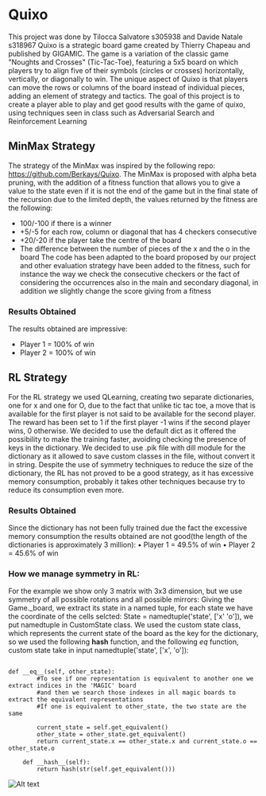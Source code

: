 # Quixo
This project was done by Tilocca Salvatore s305938 and Davide Natale s318967
Quixo is a strategic board game created by Thierry Chapeau and published by GIGAMIC. The game is a variation of the classic game "Noughts and Crosses" (Tic-Tac-Toe), featuring a 5x5 board on which players try to align five of their symbols (circles or crosses) horizontally, vertically, or diagonally to win. The unique aspect of Quixo is that players can move the rows or columns of the board instead of individual pieces, adding an element of strategy and tactics.
The goal of this project is to create a player able to play and get good results with the game of quixo, using techniques seen in class such as Adversarial Search and Reinforcement Learning

## MinMax Strategy
The strategy of the MinMax was inspired by the following repo: https://github.com/Berkays/Quixo. 
The MinMax is proposed with alpha beta pruning, with the addition of a fitness function that allows you to give a value to the state even if it is not the end of the game but in the final state of the recursion due to the limited depth, the values returned by the fitness are the following:
* 100/-100 if there is a winner 
* +5/-5  for each row, column or diagonal that has 4 checkers consecutive
* +20/-20 if the player take the centre of the board
* The difference between the number of pieces of the x and the o in the board
The code has been adapted to the board proposed by our project and other evaluation strategy have been added to the fitness, such for instance the way we check the consecutive checkers or the fact of considering the occurrences also in the main and secondary diagonal, in addition we slightly change the score giving from a fitness

### Results Obtained
The results obtained are impressive:
* Player 1 = 100% of win
* Player 2 = 100% of win

## RL Strategy
For the RL strategy we used QLearning, creating two separate dictionaries, one for x and one for O, due to the fact that unlike tic tac toe, a move that is available for the first player is not said to be available for the second player. The reward has been set to 1 if the first player -1 wins if the second player wins, 0 otherwise.
We decided to use the default dict as it offered the possibility to make the training faster, avoiding checking the presence of keys in the dictionary. 
We decided to use .pik file with dill module for the dictionary as it allowed to save custom classes in the file, without convert it in string.
Despite the use of symmetry techniques to reduce the size of the dictionary, the RL has not proved to be a good strategy, as it has excessive memory consumption, probably it takes other techniques because try to reduce its consumption even more.

### Results Obtained
Since the dictionary has not been fully trained due the fact the excessive memory consumption the results obtained are not good(the length of the dictionaries is approximately 3 million):
•	Player 1 = 49.5% of win
•	Player 2 = 45.6% of win

### How we manage symmetry in RL:
For the example we show only 3 matrix with 3x3 dimension,  but we use symmetry of all possible rotations and all possible mirrors:
Giving the Game._board, we extract its state in a named tuple, for each state we have the coordinate of the cells selcted: State = namedtuple('state', ['x' 'o']), we put namedtuple in CustomState class.
We used the custom state class, which represents the current state of the board as the key for the dictionary, so we used the following __hash__  function, and the following _eq_ function, custom state take in input namedtuple('state', ['x', 'o']):
```

def __eq__(self, other_state):
        #To see if one representation is equivalent to another one we extract indices in the 'MAGIC' board 
        #and then we search those indexes in all magic boards to extract the equivalent representations
        #If one is equivalent to other_state, the two state are the same
    
        current_state = self.get_equivalent()
        other_state = other_state.get_equivalent()
        return current_state.x == other_state.x and current_state.o == other_state.o
    
    def __hash__(self):
        return hash(str(self.get_equivalent()))

```
![Alt text](computational-intelligence-2023-24/Quixo/0ffe1648c7fa12a3b0ecd3c075e28833-34.jpg)



